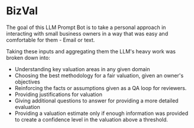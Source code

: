 # BizVal

The goal of this LLM Prompt Bot is to take a personal approach in interacting with small business owners in a way that was easy and comfortable for them - Email or text. 

Taking these inputs and aggregating them the LLM's heavy work was broken down into: 
- Understanding key valuation areas in any given domain
- Choosing the best methodology for a fair valuation, given an owner's objectives
- Reinforcing the facts or assumptions given as a QA loop for reviewers. 
- Providing justifications for valuation
- Giving additional questions to answer for providing a more detailed evaluation
- Providing a valuation estimate only if enough information was provided to create a confidence level in the valuation above a threshold. 
